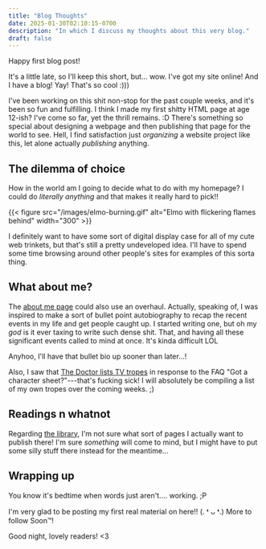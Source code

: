 ```yaml
---
title: "Blog Thoughts"
date: 2025-01-30T02:10:15-0700
description: "In which I discuss my thoughts about this very blog."
draft: false
---
```


Happy first blog post!

It's a little late, so I'll keep this short, but... wow. I've got my site online! And I have a blog! Yay! That's so cool :)))

I've been working on this shit non-stop for the past couple weeks, and it's been so fun and fulfilling. I think I made my first shitty HTML page at age 12-ish? I've come so far, yet the thrill remains. :D There's something so special about designing a webpage and then publishing that page for the world to see. Hell, I find satisfaction just _organizing_ a website project like this, let alone actually _publishing_ anything.

## The dilemma of choice

How in the world am I going to decide what to do with my homepage? I could do _literally anything_ and that makes it really hard to pick!!

{{< figure src="/images/elmo-burning.gif" alt="Elmo with flickering flames behind" width="300" >}}

I definitely want to have some sort of digital display case for all of my cute web trinkets, but that's still a pretty undeveloped idea. I'll have to spend some time browsing around other people's sites for examples of this sorta thing.

## What about me?

The [about me page](/about) could also use an overhaul. Actually, speaking of, I was inspired to make a sort of bullet point autobiography to recap the recent events in my life and get people caught up. I started writing one, but oh my _god_ is it ever taxing to write such dense shit. That, and having all these significant events called to mind at once. It's kinda difficult LOL

Anyhoo, I'll have that bullet bio up sooner than later...!

Also, I saw that [The Doctor lists TV tropes](https://drwho.virtadpt.net/page/frequently-asked-questions/) in response to the FAQ "Got a character sheet?"---that's fucking sick! I will absolutely be compiling a list of my own tropes over the coming weeks. ;)

## Readings n whatnot

Regarding [the library](/library), I'm not sure what sort of pages I actually want to publish there! I'm sure _something_ will come to mind, but I might have to put some silly stuff there instead for the meantime...

## Wrapping up

You know it's bedtime when words just aren't.... working. ;P

I'm very glad to be posting my first real material on here!! (. ❛ ᴗ ❛.) More to follow Soon™!

Good night, lovely readers! <3
